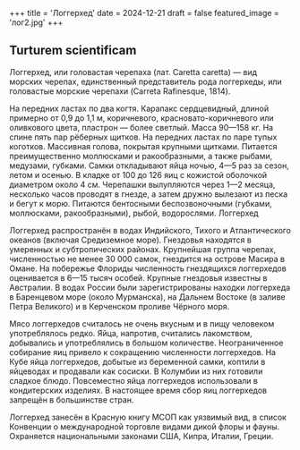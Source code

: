 +++
title = 'Логгерхед'
date = 2024-12-21
draft = false
featured_image = 'лог2.jpg'
+++
## Turturem scientificam

Логгерхед, или головастая черепаха (лат. Caretta caretta) — вид морских черепах, единственный представитель рода логгерхеды, или головастые морские черепахи (Carreta Rafinesque, 1814).

На передних ластах по два когтя. Карапакс сердцевидный, длиной примерно от 0,9 до 1,1 м, коричневого, красновато-коричневого или оливкового цвета, пластрон — более светлый. Масса 90—158 кг. На спине пять пар рёберных щитков. На передних ластах по паре тупых коготков. Массивная голова, покрытая крупными щитками. Питается преимущественно моллюсками и ракообразными, а также рыбами, медузами, губками. Самки откладывают яйца ночью, 4—5 раз за сезон, летом и осенью. В кладке от 100 до 126 яиц с кожистой оболочкой диаметром около 4 см. Черепашки вылупляются через 1—2 месяца, несколько часов проводят в гнезде, а затем дружно вылезают из песка и бегут к морю. Питаются бентосными беспозвоночными (губками, моллюсками, ракообразными), рыбой, водорослями.
Логгерхед

Логгерхед распространён в водах Индийского, Тихого и Атлантического океанов (включая Средиземное море). Гнездовья находятся в умеренных и субтропических районах. Крупнейшая группа черепах, численностью не менее 30 000 самок, гнездится на острове Масира в Омане. На побережье Флориды численность гнездящихся логгерхедов оценивается в 6—15 тысяч особей. Крупные гнездовья известны в Австралии. В водах России были зарегистрированы находки логгерхеда в Баренцевом море (около Мурманска), на Дальнем Востоке (в заливе Петра Великого) и в Керченском проливе Чёрного моря.

Мясо логгерхедов считалось не очень вкусным и в пищу человеком употреблялось редко. Яйца, напротив, считались лакомством, добывались и употреблялись в большом количестве. Неограниченное собирание яиц привело к сокращению численности логгерхедов. На Кубе яйца логгерхедов, добытые из беременной самки, коптили в яйцеводах и продавали как сосиски. В Колумбии из них готовили сладкое блюдо. Повсеместно яйца логгерхедов использовали в кондитерских изделиях. В настоящее время сбор яиц логгерхедов запрещён в большинстве стран.

Логгерхед занесён в Красную книгу МСОП как уязвимый вид, в список Конвенции о международной торговле видами дикой флоры и фауны. Охраняется национальными законами США, Кипра, Италии, Греции. 
